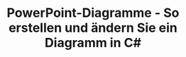 ---
title: PowerPoint-Diagramme - So erstellen und ändern Sie ein Diagramm in C#
linktitle: PowerPoint-Diagramme
type: docs
weight: 70
url: /de/net/powerpoint-charts/
---